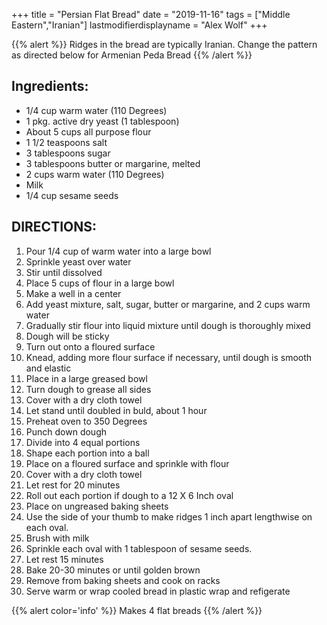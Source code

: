 +++
title = "Persian Flat Bread"
date = "2019-11-16"
tags = ["Middle Eastern","Iranian"]
lastmodifierdisplayname = "Alex Wolf"
+++

{{% alert  %}}
Ridges in the bread are typically Iranian. Change the pattern as directed below for Armenian Peda Bread
{{% /alert %}}


## Ingredients:

* 1/4 cup warm water (110 Degrees)
* 1 pkg. active dry yeast (1 tablespoon)
* About 5 cups all purpose flour
* 1 1/2 teaspoons salt
* 3 tablespoons sugar
* 3 tablespoons butter or margarine, melted
* 2 cups warm water (110 Degrees)
* Milk
* 1/4 cup sesame seeds

## DIRECTIONS:

1. Pour 1/4 cup of warm water into a large bowl
2. Sprinkle yeast over water
3. Stir until dissolved
4. Place 5 cups of flour in a large bowl
5. Make a well in a center
6. Add yeast mixture, salt, sugar, butter or margarine, and 2 cups warm water
7. Gradually stir flour into liquid mixture until dough is thoroughly mixed
8. Dough will be sticky
9. Turn out onto a floured surface
10. Knead, adding more flour surface if necessary, until dough is smooth and elastic
11. Place in a large greased bowl
12. Turn dough to grease all sides
13. Cover with a dry cloth towel
14. Let stand until doubled in buld, about 1 hour
15. Preheat oven to 350 Degrees
16. Punch down dough
17. Divide into 4 equal portions
18. Shape each portion into a ball
19. Place on a floured surface and sprinkle with flour
20. Cover with a dry cloth towel
21. Let rest for 20 minutes
22. Roll out each portion if dough to a 12 X 6 Inch oval
23. Place on ungreased baking sheets
24. Use the side of your thumb to make ridges 1 inch apart lengthwise on each oval.
25. Brush with milk
26. Sprinkle each oval with 1 tablespoon of sesame seeds.
27. Let rest 15 minutes
28. Bake 20-30 minutes or until golden brown
29. Remove from baking sheets and cook on racks
30. Serve warm or wrap cooled bread in plastic wrap and refigerate

{{% alert color='info' %}}
Makes 4 flat breads
{{% /alert %}}
